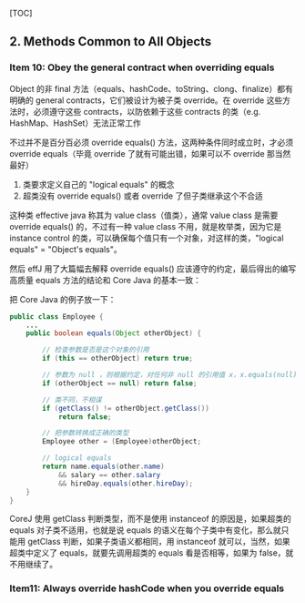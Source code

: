 [TOC]

## 2. Methods Common to All Objects

### Item 10: Obey the general contract when overriding equals

Object 的非 final 方法（equals、hashCode、toString、clong、finalize）都有明确的 general contracts，它们被设计为被子类 override。在 override 这些方法时，必须遵守这些 contracts，以防依赖于这些 contracts 的类（e.g. HashMap、HashSet）无法正常工作

不过并不是百分百必须 override equals() 方法，这两种条件同时成立时，才必须 override equals（毕竟 override 了就有可能出错，如果可以不 override 那当然最好）

1. 类要求定义自己的 "logical equals" 的概念
2. 超类没有 override equals() 或者 override 了但子类继承这个不合适

这种类 effective java 称其为 value class（值类），通常 value class 是需要 override equals() 的，不过有一种 value class 不用，就是枚举类，因为它是 instance control 的类，可以确保每个值只有一个对象，对这样的类，"logical equals" = "Object's equals"。

然后 effJ 用了大篇幅去解释 override equals() 应该遵守的约定，最后得出的编写高质量 equals 方法的结论和 Core Java 的基本一致：

把 Core Java 的例子放一下：
```java
public class Employee {
    ...
    public boolean equals(Object otherObject) {

        // 检查参数是否是这个对象的引用
        if (this == otherObject) return true;

        // 参数为 null ，则根据约定，对任何非 null 的引用值 x，x.equals(null) 必须返回 false
        if (otherObject == null) return false;

        // 类不同，不相谋
        if (getClass() != otherObject.getClass())
            return false;

        // 把参数转换成正确的类型
        Employee other = (Employee)otherObject;

        // logical equals
        return name.equals(other.name)
            && salary == other.salary
            && hireDay.equals(other.hireDay);
    }
}
```
CoreJ 使用 getClass 判断类型，而不是使用 instanceof 的原因是，如果超类的 equals 对子类不适用，也就是说 equals 的语义在每个子类中有变化，那么就只能用 getClass 判断，如果子类语义都相同，用 instanceof 就可以，当然，如果超类中定义了 equals，就要先调用超类的 equals 看是否相等，如果为 false，就不用继续了。

### Item11: Always override hashCode when you override equals